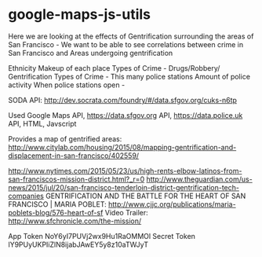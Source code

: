 google-maps-js-utils
====================

Here we are looking at the effects of Gentrification surrounding the areas of San Francisco - We want to be able to 
see correlations between crime in San Francisco and Areas undergoing gentrification 

Ethnicity Makeup of each place 
Types of Crime - Drugs/Robbery/
Gentrification
Types of Crime - This many police stations 
	Amount of police activity
	When police stations open - 

SODA API: http://dev.socrata.com/foundry/#/data.sfgov.org/cuks-n6tp

Used Google Maps API, https://data.sfgov.org API, https://data.police.uk API, HTML, Javscript 	

Provides a map of gentrified areas: http://www.citylab.com/housing/2015/08/mapping-gentrification-and-displacement-in-san-francisco/402559/

http://www.nytimes.com/2015/05/23/us/high-rents-elbow-latinos-from-san-franciscos-mission-district.html?_r=0
http://www.theguardian.com/us-news/2015/jul/20/san-francisco-tenderloin-district-gentrification-tech-companies
GENTRIFICATION AND THE BATTLE FOR THE HEART OF SAN FRANCISCO | MARIA POBLET: 
	http://www.cjjc.org/publications/maria-poblets-blog/576-heart-of-sf
Video Trailer: http://www.sfchronicle.com/the-mission/


App Token NoY6yI7PUVj2wx9Hu1RaOMMOl
Secret Token lY9PUyUKPIiZlN8ijabJAwEY5y8z10aTWJyT